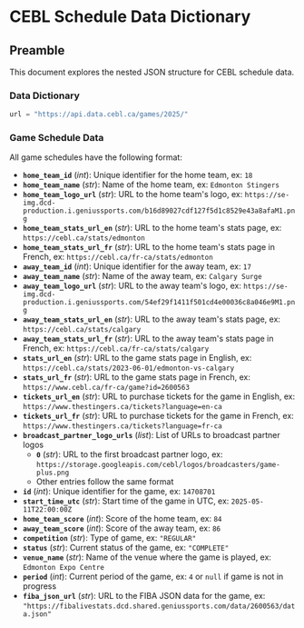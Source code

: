 # CEBL Schedule Data Dictionary

## Preamble

This document explores the nested JSON structure for CEBL schedule data.

### Data Dictionary

```python
url = "https://api.data.cebl.ca/games/2025/"
```

### Game Schedule Data

All game schedules have the following format:

- **`home_team_id`** (*int*): Unique identifier for the home team, ex: `18`
- **`home_team_name`** (*str*): Name of the home team, ex: `Edmonton Stingers`
- **`home_team_logo_url`** (*str*): URL to the home team's logo, ex: `https://se-img.dcd-production.i.geniussports.com/b16d89027cdf127f5d1c8529e43a8afaM1.png`
- **`home_team_stats_url_en`** (*str*): URL to the home team's stats page, ex: `https://cebl.ca/stats/edmonton`
- **`home_team_stats_url_fr`** (*str*): URL to the home team's stats page in French, ex: `https://cebl.ca/fr-ca/stats/edmonton`
- **`away_team_id`** (*int*): Unique identifier for the away team, ex: `17`
- **`away_team_name`** (*str*): Name of the away team, ex: `Calgary Surge`
- **`away_team_logo_url`** (*str*): URL to the away team's logo, ex: `https://se-img.dcd-production.i.geniussports.com/54ef29f1411f501cd4e00036c8a046e9M1.png`
- **`away_team_stats_url_en`** (*str*): URL to the away team's stats page, ex: `https://cebl.ca/stats/calgary`
- **`away_team_stats_url_fr`** (*str*): URL to the away team's stats page in French, ex: `https://cebl.ca/fr-ca/stats/calgary`
- **`stats_url_en`** (*str*): URL to the game stats page in English, ex: `https://cebl.ca/stats/2023-06-01/edmonton-vs-calgary`
- **`stats_url_fr`** (*str*): URL to the game stats page in French, ex: `https://www.cebl.ca/fr-ca/game?id=2600563`
- **`tickets_url_en`** (*str*): URL to purchase tickets for the game in English, ex: `https://www.thestingers.ca/tickets?language=en-ca`
- **`tickets_url_fr`** (*str*): URL to purchase tickets for the game in French, ex: `https://www.thestingers.ca/tickets?language=fr-ca`
- **`broadcast_partner_logo_urls`** (*list*): List of URLs to broadcast partner logos
  - **`0`** (*str*): URL to the first broadcast partner logo, ex: `https://storage.googleapis.com/cebl/logos/broadcasters/game-plus.png`
  - Other entries follow the same format
- **`id`** (*int*): Unique identifier for the game, ex: `14708701`
- **`start_time_utc`** (*str*): Start time of the game in UTC, ex: `2025-05-11T22:00:00Z`
- **`home_team_score`** (*int*): Score of the home team, ex: `84`
- **`away_team_score`** (*int*): Score of the away team, ex: `86`
- **`competition`** (*str*): Type of game, ex: `"REGULAR"`
- **`status`** (*str*): Current status of the game, ex: `"COMPLETE"`
- **`venue_name`** (*str*): Name of the venue where the game is played, ex: `Edmonton Expo Centre`
- **`period`** (*int*): Current period of the game, ex: `4` or `null` if game is not in progress
- **`fiba_json_url`** (*str*): URL to the FIBA JSON data for the game, ex: `"https://fibalivestats.dcd.shared.geniussports.com/data/2600563/data.json"`